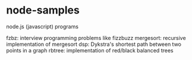 node-samples
============

node.js (javascript) programs

fzbz: interview programming problems like fizzbuzz 
mergesort: recursive implementation of mergesort
dsp: Dykstra's shortest path between two points in a graph
rbtree: implementation of red/black balanced trees 
